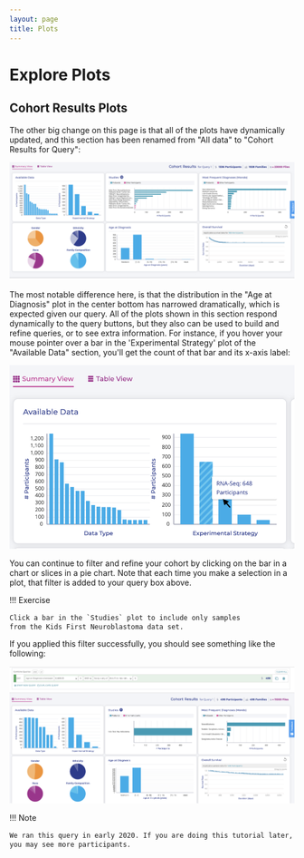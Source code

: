```yaml
---
layout: page
title: Plots
---
```


Explore Plots
=============

Cohort Results Plots
--------------------

The other big change on this page is that all of the plots have
dynamically updated, and this section has been renamed from "All data"
to "Cohort Results for Query":

![**Cohort Results Plots**](../../images/KidsFirstPortal_18.png)

The most notable difference here, is that the distribution in the "Age
at Diagnosis" plot in the center bottom has narrowed dramatically,
which is expected given our query. All of the plots shown in this
section respond dynamically to the query buttons, but they also can be
used to build and refine queries, or to see extra information. For
instance, if you hover your mouse pointer over a bar in the
\'Experimental Strategy\' plot of the "Available Data" section,
you\'ll get the count of that bar and its x-axis label:

![**Extra Plot Information**](../../images/KidsFirstPortal_19.png)

You can continue to filter and refine your cohort by clicking on the bar
in a chart or slices in a pie chart. Note that each time you make a
selection in a plot, that filter is added to your query box above.

!!! Exercise

    Click a bar in the `Studies` plot to include only samples
    from the Kids First Neuroblastoma data set.


If you applied this filter successfully, you should see something like
the following:

![**Filtered by age and study**](../../images/KidsFirstPortal_23.png)

!!! Note

    We ran this query in early 2020. If you are doing this tutorial later,
    you may see more participants.

